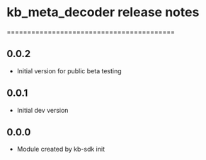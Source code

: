 # kb_meta_decoder release notes
=========================================

0.0.2
-----
* Initial version for public beta testing

0.0.1
-----
* Initial dev version

0.0.0
-----
* Module created by kb-sdk init
